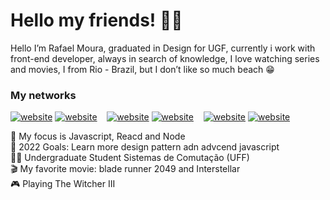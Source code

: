 # Hello my friends! 👨‍💻

Hello I’m Rafael Moura, graduated in Design for UGF, currently i work with front-end developer, always in search of knowledge, I love watching series and movies, I from Rio - Brazil, but I don’t like so much beach 😁 


### My networks

[![website](./img/twitter-light.svg)](https://twitter.com/rafaelMouraDev#gh-light-mode-only)
[![website](./img/twitter-dark.svg)](https://twitter.com/rafaelMouraDev#gh-dark-mode-only)
&nbsp;&nbsp;
[![website](./img/linkedin-light.svg)](https://www.linkedin.com/in/rafaelmouradev#gh-light-mode-only)
[![website](./img/linkedin-dark.svg)](https://www.linkedin.com/in/rafaelmouradev#gh-dark-mode-only)
&nbsp;&nbsp;
[![website](./img/instagram-light.svg)](https://www.instagram.com/rafaelmoura.js#gh-light-mode-only)
[![website](./img/instagram-dark.svg)](https://www.instagram.com/rafaelmoura.js#gh-dark-mode-only)

📗 My focus is Javascript, Reacd and Node <br>
🌱 2022 Goals: Learn more design pattern adn advcend javascript <br>
👨‍🎓 Undergraduate Student Sistemas de Comutação (UFF) <br>
🎬 My favorite movie: blade runner 2049 and Interstellar <br>
🎮 Playing The Witcher III <br>



